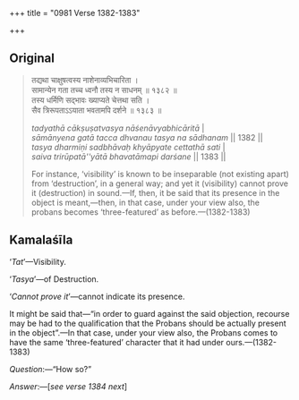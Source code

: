 +++
title = "0981 Verse 1382-1383"

+++
## Original 
>
> तद्यथा चाक्षुषत्वस्य नाशेनाव्यभिचारिता ।  
> सामान्येन गता तच्च ध्वनौ तस्य न साधनम् ॥ १३८२ ॥  
> तस्य धर्मिणि सद्भावः ख्याप्यते चेत्तथा सति ।  
> सैव त्रिरूपताऽऽयाता भवतामपि दर्शने ॥ १३८३ ॥ 
>
> *tadyathā cākṣuṣatvasya nāśenāvyabhicāritā* \|  
> *sāmānyena gatā tacca dhvanau tasya na sādhanam* \|\| 1382 \|\|  
> *tasya dharmiṇi sadbhāvaḥ khyāpyate cettathā sati* \|  
> *saiva trirūpatā''yātā bhavatāmapi darśane* \|\| 1383 \|\| 
>
> For instance, ‘visibility’ is known to be inseparable (not existing apart) from ‘destruction’, in a general way; and yet it (visibility) cannot prove it (destruction) in sound.—If, then, it be said that its presence in the object is meant,—then, in that case, under your view also, the probans becomes ‘three-featured’ as before.—(1382-1383)



## Kamalaśīla

‘*Tat*’—Visibility.

‘*Tasya*’—of Destruction.

‘*Cannot prove it*’—cannot indicate its presence.

It might be said that—“in order to guard against the said objection, recourse may be had to the qualification that the Probans should be actually present in the object”.—In that case, under your view also, the Probans comes to have the same ‘three-featured’ character that it had under ours.—(1382-1383)

*Question*:—“How so?”

*Answer*:—[*see verse 1384 next*]


